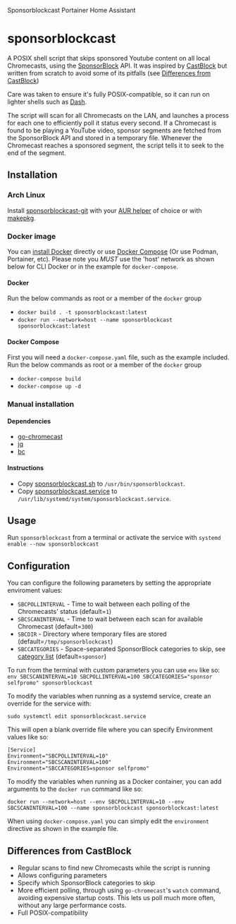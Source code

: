 Sponsorblockcast Portainer Home Assistant

# sponsorblockcast
A POSIX shell script that skips sponsored Youtube content on all local Chromecasts, using the [SponsorBlock](https://github.com/ajayyy/SponsorBlock) API. It was inspired by [CastBlock](https://github.com/stephen304/castblock) but written from scratch to avoid some of its pitfalls (see [Differences from CastBlock](#differences-from-castblock))

Care was taken to ensure it's fully POSIX-compatible, so it can run on lighter shells such as [Dash](https://wiki.archlinux.org/index.php/Dash).

The script will scan for all Chromecasts on the LAN, and launches a process for each one to efficiently poll it status every second. If a Chromecast is found to be playing a YouTube video, sponsor segments are fetched from the SponsorBlock API and stored in a temporary file. Whenever the Chromecast reaches a sponsored segment, the script tells it to seek to the end of the segment.

## Installation
### Arch Linux
Install [sponsorblockcast-git](https://aur.archlinux.org/packages/sponsorblockcast-git) with your [AUR helper](https://wiki.archlinux.org/index.php/AUR_helpers) of choice or with [makepkg](https://wiki.archlinux.org/index.php/Arch_User_Repository#Installing_and_upgrading_packages).

### Docker image
You can [install Docker](https://docs.docker.com/engine/install/) directly or use [Docker Compose](https://docs.docker.com/compose/install/) (Or use Podman, Portainer, etc). Please note you *MUST* use the 'host' network as shown below for CLI Docker or in the example for `docker-compose`.

#### Docker
Run the below commands as root or a member of the `docker` group
* `docker build . -t sponsorblockcast:latest`
* `docker run --network=host --name sponsorblockcast sponsorblockcast:latest`

#### Docker Compose
First you will need a `docker-compose.yaml` file, such as the example included. Run the below commands as root or a member of the `docker` group
* `docker-compose build`
* `docker-compose up -d`

### Manual installation
#### Dependencies

* [go-chromecast](https://github.com/vishen/go-chromecast)
* [jq](https://stedolan.github.io/jq)
* [bc](https://www.gnu.org/software/bc)
#### Instructions
* Copy [sponsorblockcast.sh](/sponsorblockcast.sh) to `/usr/bin/sponsorblockcast`.
* Copy [sponsorblockcast.service](/sponsorblockcast.service) to `/usr/lib/systemd/system/sponsorblockcast.service`.

## Usage
Run `sponsorblockcast` from a terminal or activate the service with `systemd enable --now sponsorblockcast`

## Configuration
You can configure the following parameters by setting the appropriate enviroment values:
* `SBCPOLLINTERVAL` - Time to wait between each polling of the Chromecasts' status (default=`1`)
* `SBCSCANINTERVAL` - Time to wait between each scan for available Chromecast (default=`300`)
* `SBCDIR` - Directory where temporary files are stored (default=`/tmp/sponsorblockcast`)
* `SBCCATEGORIES` - Space-separated SponsorBlock categories to skip, see [category list](https://github.com/ajayyy/SponsorBlock/blob/master/config.json.example) (default=`sponsor`)

To run from the terminal with custom parameters you can use `env` like so:
`env SBCSCANINTERVAL=10 SBCPOLLINTERVAL=100 SBCCATEGORIES="sponsor selfpromo" sponsorblockcast`

To modify the variables when running as a systemd service, create an override for the service with:

`sudo systemctl edit sponsorblockcast.service`

This will open a blank override file where you can specify Environment values like so:
```
[Service]
Environment="SBCPOLLINTERVAL=10"
Environment="SBCSCANINTERVAL=100"
Environment="SBCCATEGORIES=sponsor selfpromo"
```

To modify the variables when running as a Docker container, you can add arguments to the `docker run` command like so:

`docker run --network=host --env SBCPOLLINTERVAL=10 --env SBCSCANINTERVAL=100 --name sponsorblockcast sponsorblockcast:latest`

When using `docker-compose.yaml` you can simply edit the `environment` directive as shown in the example file.

## Differences from CastBlock
* Regular scans to find new Chromecasts while the script is running
* Allows configuring parameters
* Specify which SponsorBlock categories to skip
* More efficient polling, through using `go-chromecast`'s `watch` command, avoiding expensive startup costs. This lets us poll much more often, without any large performance costs.
* Full POSIX-compatibility

